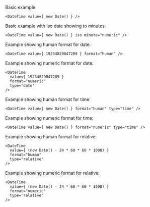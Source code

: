 Basic example:

    <DateTime value={ new Date() } />

Basic example with iso date showing to minutes:

    <DateTime value={ new Date() } iso minute="numeric" />

Example showing human format for date:

    <DateTime value={ 19234829847289 } format="human" />

Example showing numeric format for date:

    <DateTime
      value={ 19234829847289 }
      format="numeric"
      type="date"
    />

Example showing human format for time:

    <DateTime value={ new Date() } format="human" type="time" />

Example showing numeric format for time:

    <DateTime value={ new Date() } format="numeric" type="time" />

Example showing human format for relative:

    <DateTime
      value={ (new Date() - 24 * 60 * 60 * 1000) }
      format="human"
      type="relative"
    />

Example showing numeric format for relative:

    <DateTime
      value={ (new Date() - 24 * 60 * 60 * 1000) }
      format="numeric"
      type="relative"
    />
